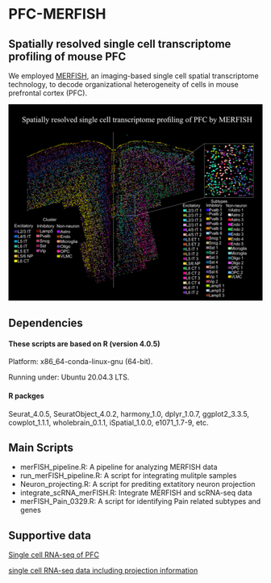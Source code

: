 # PFC-MERFISH
## Spatially resolved single cell transcriptome profiling of mouse PFC
We employed [MERFISH](https://www.science.org/doi/10.1126/science.aaa6090), an imaging-based single cell spatial transcriptome technology, to decode organizational heterogeneity of cells in mouse prefrontal cortex (PFC).

![cover](Cover_fig.png)

## Dependencies
#### These scripts are based on R (version 4.0.5)
Platform: x86_64-conda-linux-gnu (64-bit).

Running under: Ubuntu 20.04.3 LTS.


#### R packges
Seurat_4.0.5, SeuratObject_4.0.2, harmony_1.0, dplyr_1.0.7, ggplot2_3.3.5, cowplot_1.1.1, wholebrain_0.1.1, iSpatial_1.0.0, e1071_1.7-9, etc.

## Main Scripts
- merFISH_pipeline.R: A pipeline for analyzing MERFISH data
- run_merFISH_pipeline.R: A script for integrating mulitple samples
- Neuron_projecting.R: A script for prediting extatitory neuron projection
- integrate_scRNA_merFISH.R: Integrate MERFISH and scRNA-seq data
- merFISH_Pain_0329.R: A script for identifying Pain related subtypes and genes


## Supportive data
[Single cell RNA-seq of PFC](https://www.nature.com/articles/s41467-019-12054-3)

[single cell RNA-seq data including projection information](https://www.sciencedirect.com/science/article/pii/S0092867420316184)

